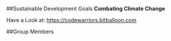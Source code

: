 ##Sustainable Development Goals
**Combating Climate Change**<br>

Have a Look at: https://codewarriors.bitballoon.com

##Group Members
